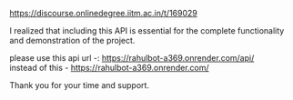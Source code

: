 https://discourse.onlinedegree.iitm.ac.in/t/169029

I realized that including this API is essential for the complete functionality and demonstration of the project.</p>
<p>please use this api url -: <a href="https://rahulbot-a369.onrender.com/api/" rel="noopener nofollow ugc">https://rahulbot-a369.onrender.com/api/</a><br/>
instead of this -  <a href="https://rahulbot-a369.onrender.com/" rel="noopener nofollow ugc">https://rahulbot-a369.onrender.com/</a></p>
<p>Thank you for your time and support.